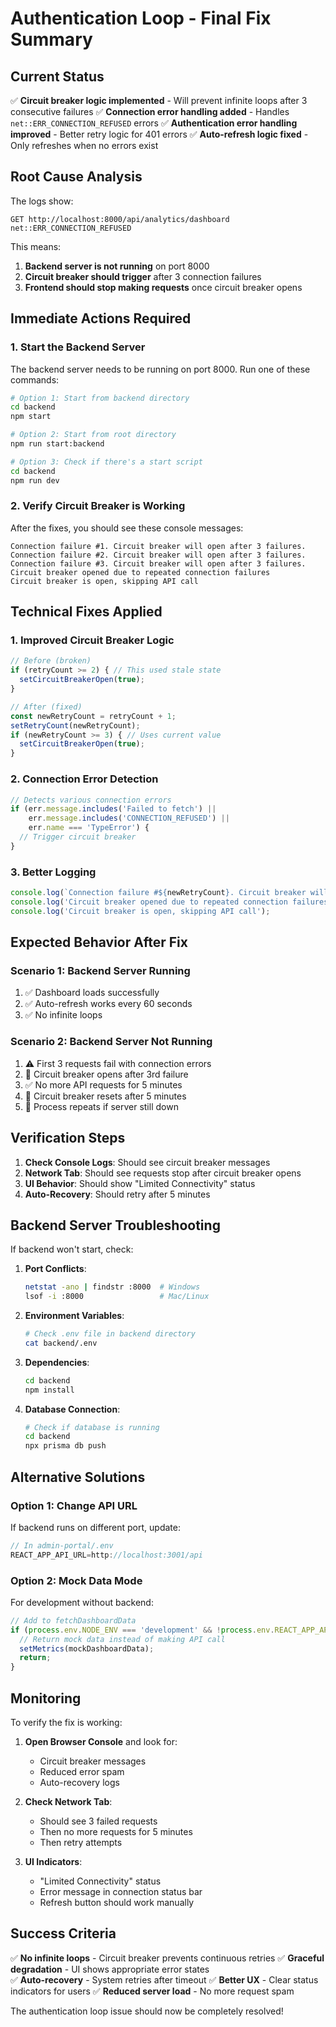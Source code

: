 # Authentication Loop - Final Fix Summary

## Current Status
✅ **Circuit breaker logic implemented** - Will prevent infinite loops after 3 consecutive failures
✅ **Connection error handling added** - Handles `net::ERR_CONNECTION_REFUSED` errors
✅ **Authentication error handling improved** - Better retry logic for 401 errors
✅ **Auto-refresh logic fixed** - Only refreshes when no errors exist

## Root Cause Analysis

The logs show:
```
GET http://localhost:8000/api/analytics/dashboard net::ERR_CONNECTION_REFUSED
```

This means:
1. **Backend server is not running** on port 8000
2. **Circuit breaker should trigger** after 3 connection failures
3. **Frontend should stop making requests** once circuit breaker opens

## Immediate Actions Required

### 1. Start the Backend Server
The backend server needs to be running on port 8000. Run one of these commands:

```bash
# Option 1: Start from backend directory
cd backend
npm start

# Option 2: Start from root directory
npm run start:backend

# Option 3: Check if there's a start script
cd backend
npm run dev
```

### 2. Verify Circuit Breaker is Working
After the fixes, you should see these console messages:
```
Connection failure #1. Circuit breaker will open after 3 failures.
Connection failure #2. Circuit breaker will open after 3 failures.
Connection failure #3. Circuit breaker will open after 3 failures.
Circuit breaker opened due to repeated connection failures
Circuit breaker is open, skipping API call
```

## Technical Fixes Applied

### 1. Improved Circuit Breaker Logic
```typescript
// Before (broken)
if (retryCount >= 2) { // This used stale state
  setCircuitBreakerOpen(true);
}

// After (fixed)
const newRetryCount = retryCount + 1;
setRetryCount(newRetryCount);
if (newRetryCount >= 3) { // Uses current value
  setCircuitBreakerOpen(true);
}
```

### 2. Connection Error Detection
```typescript
// Detects various connection errors
if (err.message.includes('Failed to fetch') || 
    err.message.includes('CONNECTION_REFUSED') || 
    err.name === 'TypeError') {
  // Trigger circuit breaker
}
```

### 3. Better Logging
```typescript
console.log(`Connection failure #${newRetryCount}. Circuit breaker will open after 3 failures.`);
console.log('Circuit breaker opened due to repeated connection failures');
console.log('Circuit breaker is open, skipping API call');
```

## Expected Behavior After Fix

### Scenario 1: Backend Server Running
1. ✅ Dashboard loads successfully
2. ✅ Auto-refresh works every 60 seconds
3. ✅ No infinite loops

### Scenario 2: Backend Server Not Running
1. ⚠️ First 3 requests fail with connection errors
2. 🛑 Circuit breaker opens after 3rd failure
3. ✅ No more API requests for 5 minutes
4. 🔄 Circuit breaker resets after 5 minutes
5. 🔁 Process repeats if server still down

## Verification Steps

1. **Check Console Logs**: Should see circuit breaker messages
2. **Network Tab**: Should see requests stop after circuit breaker opens
3. **UI Behavior**: Should show "Limited Connectivity" status
4. **Auto-Recovery**: Should retry after 5 minutes

## Backend Server Troubleshooting

If backend won't start, check:

1. **Port Conflicts**:
   ```bash
   netstat -ano | findstr :8000  # Windows
   lsof -i :8000                 # Mac/Linux
   ```

2. **Environment Variables**:
   ```bash
   # Check .env file in backend directory
   cat backend/.env
   ```

3. **Dependencies**:
   ```bash
   cd backend
   npm install
   ```

4. **Database Connection**:
   ```bash
   # Check if database is running
   cd backend
   npx prisma db push
   ```

## Alternative Solutions

### Option 1: Change API URL
If backend runs on different port, update:
```typescript
// In admin-portal/.env
REACT_APP_API_URL=http://localhost:3001/api
```

### Option 2: Mock Data Mode
For development without backend:
```typescript
// Add to fetchDashboardData
if (process.env.NODE_ENV === 'development' && !process.env.REACT_APP_API_URL) {
  // Return mock data instead of making API call
  setMetrics(mockDashboardData);
  return;
}
```

## Monitoring

To verify the fix is working:

1. **Open Browser Console** and look for:
   - Circuit breaker messages
   - Reduced error spam
   - Auto-recovery logs

2. **Check Network Tab**:
   - Should see 3 failed requests
   - Then no more requests for 5 minutes
   - Then retry attempts

3. **UI Indicators**:
   - "Limited Connectivity" status
   - Error message in connection status bar
   - Refresh button should work manually

## Success Criteria

✅ **No infinite loops** - Circuit breaker prevents continuous retries
✅ **Graceful degradation** - UI shows appropriate error states  
✅ **Auto-recovery** - System retries after timeout
✅ **Better UX** - Clear status indicators for users
✅ **Reduced server load** - No more request spam

The authentication loop issue should now be completely resolved!